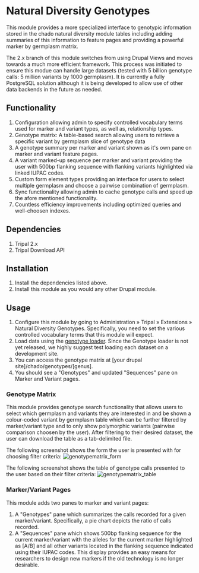 # Natural Diversity Genotypes
This module provides a more specialized interface to genotypic information stored in the chado natural diversity module tables including adding summaries of this information to feature pages and providing a powerful marker by germplasm matrix.

The 2.x branch of this module switches from using Drupal Views and moves towards a much more efficient framework. This process was initiated to ensure this modue can handle large datasets (tested with 5 billion genotype calls: 5 million variants by 1000 germplasm). It is currently a fully PostgreSQL solution although it is being developed to allow use of other data backends in the future as needed.

## Functionality
1. Configuration allowing admin to specify controlled vocabulary terms used for marker and variant types, as well as, relationship types.
2. Genotype matrix: A table-based search allowing users to retrieve a specific variant by germplasm slice of genotype data
3. A genotype summary per marker and variant shown as it's own pane on marker and variant feature pages.
4. A variant marked-up sequence per marker and variant providing the user with 500bp flanking sequence with flanking variants highlighted via linked IUPAC codes.
5. Custom form element types providing an interface for users to select multiple germplasm and choose a pairwise combination of germplasm.
6. Sync functionality allowing admin to cache genotype calls and speed up the afore mentioned functionality.
7. Countless efficiency improvements including optimized queries and well-choosen indexes.

## Dependencies
1. Tripal 2.x
2. Tripal Download API

## Installation
1. Install the dependencies listed above.
2. Install this module as you would any other Drupal module.

## Usage
1. Configure this module by going to Administration » Tripal » Extensions » Natural Diversity Genotypes. Specifically, you need to set the various controlled vocabulary terms that this module will expect.
2. Load data using the [genotype loader](https://github.com/UofS-Pulse-Binfo/genotypes_loader). Since the Genotype loader is not yet released, we highly suggest test loading each dataset on a development site.
3. You can access the genotype matrix at [your drupal site]/chado/genotypes/[genus].
4. You should see a "Genotypes" and updated "Sequences" pane on Marker and Variant pages.

### Genotype Matrix
This module provides genotype search functionality that allows users to select which germplasm and variants they are interested in and be shown a colour-coded variant by germplasm table which can be further filtered by marker/variant type and to only show polymorphic variants (pairwise comparison choosen by the user). After filtering to their desired dataset, the user can download the table as a tab-delimited file.

The following screenshot shows the form the user is presented with for choosing filter criteria:
![genotypematrix_form](https://cloud.githubusercontent.com/assets/1566301/19090330/1d656d6c-8a3b-11e6-8776-6f3c1e10e18b.png)

The following screenshot shows the table of genotype calls presented to the user based on their filter criteria:
![genotypematrix_table](https://cloud.githubusercontent.com/assets/1566301/19090346/2e83e0b0-8a3b-11e6-9ad3-9574aa88b7e5.png)

### Marker/Variant Pages
This module adds two panes to marker and variant pages:

1. A "Genotypes" pane which summarizes the calls recorded for a given marker/variant. Specifically, a pie chart depicts the ratio of calls recorded.
2. A "Sequences" pane which shows 500bp flanking sequence for the current marker/variant with the alleles for the current marker highlighted as [A/B] and all other variants located in the flanking sequence indicated using their IUPAC codes. This display provides an easy means for researchers to design new markers if the old technology is no longer desirable.
